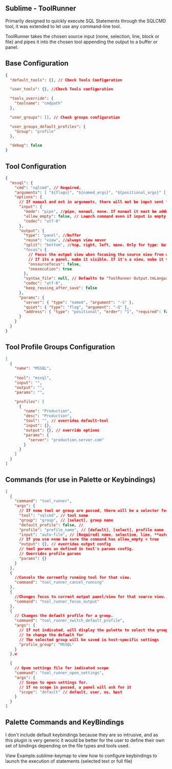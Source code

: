 Sublime - ToolRunner
---

Primarily designed to quickly execute SQL Statements through the SQLCMD
tool, it was extended to let use any command-line tool.

ToolRunner takes the chosen source input (none, selection, line, block or
file) and pipes it into the chosen tool appending the output to a buffer or
panel.

Base Configuration
---
```json
{
  "default_tools": {}, // Check Tools Configuration

  "user_tools": {}, //Check Tools configuration

  "tools_override": {
    "toolname": "cmdpath"
  },

  "user_groups": [], // Check groups configuration

  "user_groups_default_profiles": {
    "Group": "profile"
  },

  "debug": false
}
```

Tool Configuration
---

```json
{
  "mssql": {
    "cmd": "sqlcmd", // Required.
    "arguments": [ "${flags}", "${named_args}", "${positional_args}" ], // Arguments that must be passed always. Defaults to []
    "options": {
      // If manual and not in arguments, there will not be input sent to tool
      "input": {
        "mode": "pipe", //pipe, manual, none. If manual it must be added in arguments as "${input}"
        "allow_empty": false, // Launch command even if input is empty string.
        "codec": "utf-8"
      },
      "output": {
        "type": "panel", //buffer
        "reuse": "view", //always view never
        "split": "bottom", //top, right, left, none. Only for type: buffer
        "focus": {
          // Focus the output view when focusing the source view from which it spawned
          // If its a panel, make it visible. If it's a view, make it visible in its group (except if its the same group of the input file)
          "onsourcefocus": false,
          "onexecution": true
        },
        "syntax_file": null, // Defaults to "ToolRunner Output.tmLanguage"
        "codec": "utf-8",
        "keep_reusing_after_save": false
      },
      "params": {
        "server": { "type": "named", "argument": "-S" },
        "quiet": { "type": "flag", "argument": "-Q" },
        "address": { "type": "positional", "order": "1", "required": false }
      }
    }
  }
}
```

Tool Profile Groups Configuration
---

``` json
[
  {
    "name": "MSSQL",
    
    "tool": "mssql",
    "input": "",
    "output": "",
    "params": "",

    "profiles": [
      {
        "name": "Production",
        "desc": "Production",
        "tool": "", // overrides default-tool
        "input": {},
        "output": {}, // override options
        "params": {
          "server": "production.server.com"
        }
      }
    ]
  }
]
```


Commands (for use in Palette or Keybindings)
---
```json
[
  {
    "command": "tool_runner",
    "args": {
      // If none tool or group are passed, there will be a selector for Group/Profile
      "tool": "sqlcmd", // tool name
      "group": "group", // [select], group name
      "default_profile": false, //
      "profile": "profile_name", // [default], [select], profile name
      "input": "auto-file", // [Required] none, selection, line, **auto-line**, block, auto-block, file, auto-file
      // If you use none be sure the command has allow_empty = true
      "output": {}, // overrides output config
      // tool params as defined in tool's params config. 
      // Overrides profile params
      "params": {}
    }
  },
  {
    //Cancels the currently running tool for that view.
    "command": "tool_runner_cancel_running"
  },
  {
    //Changes focus to current output panel/view for that source view.
    "command": "tool_runner_focus_output"
  },
  {
    // Changes the default profile for a group.
    "command": "tool_runner_switch_default_profile",
    "args": {
      // If not indicated, will display the palette to select the group 
      // to change the default for
      // The selected group will be saved in host-specific settings
      "profile_group": "MSSQL" 
    }
  },w

  {
    // Open settings file for indicated scope
    "command": "tool_runner_open_settings",
    "args": {
      // Scope to open settings for.
      // If no scope is passed, a panel will ask for it
      "scope": "default" // default, user, os, host
    }
  }
]
```

Palette Commands and KeyBindings
---
I don't include default keybindings because they are so intrusive, and as this
plugin is very generic it would be better for the user to define their own set
of bindings depending on the file types and tools used.

View Example.sublime-keymap to view how to configure keybindings to launch
the execution of statements (selected text or full file)
